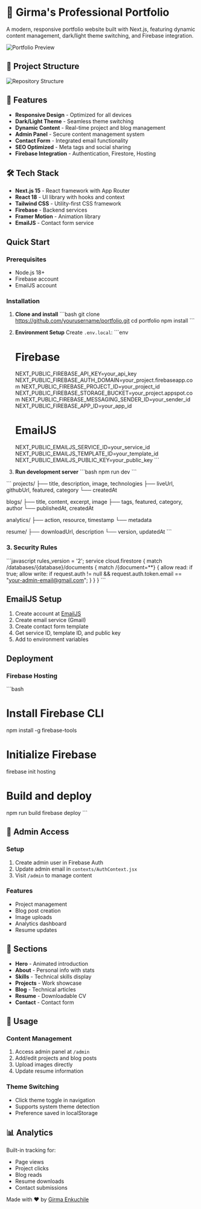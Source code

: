 # 🚀 Girma's Professional Portfolio

A modern, responsive portfolio website built with Next.js, featuring dynamic content management, dark/light theme switching, and Firebase integration.

![Portfolio Preview](https://hebbkx1anhila5yf.public.blob.vercel-storage.com/image-h3T5OJRocuIodjkXvt4Rk7D2HWFbYR.png)

## 📁 Project Structure

![Repository Structure](https://hebbkx1anhila5yf.public.blob.vercel-storage.com/image-DhBsKsjtYK2SUvQUBMwvE9DwAwojUz.png)

## 🌟 Features

- **Responsive Design** - Optimized for all devices
- **Dark/Light Theme** - Seamless theme switching
- **Dynamic Content** - Real-time project and blog management
- **Admin Panel** - Secure content management system
- **Contact Form** - Integrated email functionality
- **SEO Optimized** - Meta tags and social sharing
- **Firebase Integration** - Authentication, Firestore, Hosting

## 🛠️ Tech Stack

- **Next.js 15** - React framework with App Router
- **React 18** - UI library with hooks and context
- **Tailwind CSS** - Utility-first CSS framework
- **Firebase** - Backend services
- **Framer Motion** - Animation library
- **EmailJS** - Contact form service

## Quick Start

### Prerequisites
- Node.js 18+
- Firebase account
- EmailJS account

### Installation

1. **Clone and install**
   \`\`\`bash
   git clone https://github.com/yourusername/portfolio.git
   cd portfolio
   npm install
   \`\`\`

2. **Environment Setup**
   Create `.env.local`:
   \`\`\`env
   # Firebase
   NEXT_PUBLIC_FIREBASE_API_KEY=your_api_key
   NEXT_PUBLIC_FIREBASE_AUTH_DOMAIN=your_project.firebaseapp.com
   NEXT_PUBLIC_FIREBASE_PROJECT_ID=your_project_id
   NEXT_PUBLIC_FIREBASE_STORAGE_BUCKET=your_project.appspot.com
   NEXT_PUBLIC_FIREBASE_MESSAGING_SENDER_ID=your_sender_id
   NEXT_PUBLIC_FIREBASE_APP_ID=your_app_id

   # EmailJS
   NEXT_PUBLIC_EMAILJS_SERVICE_ID=your_service_id
   NEXT_PUBLIC_EMAILJS_TEMPLATE_ID=your_template_id
   NEXT_PUBLIC_EMAILJS_PUBLIC_KEY=your_public_key
   \`\`\`

3. **Run development server**
   \`\`\`bash
   npm run dev
   \`\`\`


\`\`\`
projects/
├── title, description, image, technologies
├── liveUrl, githubUrl, featured, category
└── createdAt

blogs/
├── title, content, excerpt, image
├── tags, featured, category, author
└── publishedAt, createdAt

analytics/
├── action, resource, timestamp
└── metadata

resume/
├── downloadUrl, description
└── version, updatedAt
\`\`\`

### 3. Security Rules
\`\`\`javascript
rules_version = '2';
service cloud.firestore {
  match /databases/{database}/documents {
    match /{document=**} {
      allow read: if true;
      allow write: if request.auth != null && 
        request.auth.token.email == "your-admin-email@gmail.com";
    }
  }
}
\`\`\`

## EmailJS Setup

1. Create account at [EmailJS](https://www.emailjs.com/)
2. Create email service (Gmail)
3. Create contact form template
4. Get service ID, template ID, and public key
5. Add to environment variables

## Deployment

### Firebase Hosting

\`\`\`bash
# Install Firebase CLI
npm install -g firebase-tools

# Initialize Firebase
firebase init hosting

# Build and deploy
npm run build
firebase deploy
\`\`\`



## 🔐 Admin Access

### Setup
1. Create admin user in Firebase Auth
2. Update admin email in `contexts/AuthContext.jsx`
3. Visit `/admin` to manage content

### Features
- Project management
- Blog post creation
- Image uploads
- Analytics dashboard
- Resume updates

## 🎨 Sections

- **Hero** - Animated introduction
- **About** - Personal info with stats
- **Skills** - Technical skills display
- **Projects** - Work showcase
- **Blog** - Technical articles
- **Resume** - Downloadable CV
- **Contact** - Contact form

## 📱 Usage

### Content Management
1. Access admin panel at `/admin`
2. Add/edit projects and blog posts
3. Upload images directly
4. Update resume information

### Theme Switching
- Click theme toggle in navigation
- Supports system theme detection
- Preference saved in localStorage


## 📊 Analytics

Built-in tracking for:
- Page views
- Project clicks
- Blog reads
- Resume downloads
- Contact submissions

Made with ❤️ by [Girma Enkuchile](https://codegirma.com)
